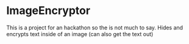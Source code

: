 # ImageEncryptor
This is a project for an hackathon so the is not much to say. Hides and encrypts text inside of an image (can also get the text out)
